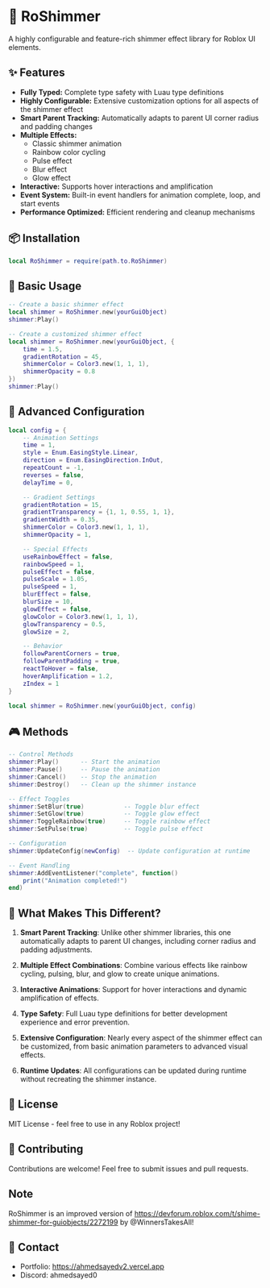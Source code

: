 # 🌟 RoShimmer
A highly configurable and feature-rich shimmer effect library for Roblox UI elements.

## ✨ Features

- **Fully Typed:** Complete type safety with Luau type definitions
- **Highly Configurable:** Extensive customization options for all aspects of the shimmer effect
- **Smart Parent Tracking:** Automatically adapts to parent UI corner radius and padding changes
- **Multiple Effects:**
  - Classic shimmer animation
  - Rainbow color cycling
  - Pulse effect
  - Blur effect
  - Glow effect
- **Interactive:** Supports hover interactions and amplification
- **Event System:** Built-in event handlers for animation complete, loop, and start events
- **Performance Optimized:** Efficient rendering and cleanup mechanisms

## 📦 Installation

```lua
local RoShimmer = require(path.to.RoShimmer)
```

## 🚀 Basic Usage

```lua
-- Create a basic shimmer effect
local shimmer = RoShimmer.new(yourGuiObject)
shimmer:Play()

-- Create a customized shimmer effect
local shimmer = RoShimmer.new(yourGuiObject, {
    time = 1.5,
    gradientRotation = 45,
    shimmerColor = Color3.new(1, 1, 1),
    shimmerOpacity = 0.8
})
shimmer:Play()
```

## 🎨 Advanced Configuration

```lua
local config = {
    -- Animation Settings
    time = 1,
    style = Enum.EasingStyle.Linear,
    direction = Enum.EasingDirection.InOut,
    repeatCount = -1,
    reverses = false,
    delayTime = 0,

    -- Gradient Settings
    gradientRotation = 15,
    gradientTransparency = {1, 1, 0.55, 1, 1},
    gradientWidth = 0.35,
    shimmerColor = Color3.new(1, 1, 1),
    shimmerOpacity = 1,

    -- Special Effects
    useRainbowEffect = false,
    rainbowSpeed = 1,
    pulseEffect = false,
    pulseScale = 1.05,
    pulseSpeed = 1,
    blurEffect = false,
    blurSize = 10,
    glowEffect = false,
    glowColor = Color3.new(1, 1, 1),
    glowTransparency = 0.5,
    glowSize = 2,

    -- Behavior
    followParentCorners = true,
    followParentPadding = true,
    reactToHover = false,
    hoverAmplification = 1.2,
    zIndex = 1
}

local shimmer = RoShimmer.new(yourGuiObject, config)
```

## 🎮 Methods

```lua
-- Control Methods
shimmer:Play()      -- Start the animation
shimmer:Pause()     -- Pause the animation
shimmer:Cancel()    -- Stop the animation
shimmer:Destroy()   -- Clean up the shimmer instance

-- Effect Toggles
shimmer:SetBlur(true)           -- Toggle blur effect
shimmer:SetGlow(true)           -- Toggle glow effect
shimmer:ToggleRainbow(true)     -- Toggle rainbow effect
shimmer:SetPulse(true)          -- Toggle pulse effect

-- Configuration
shimmer:UpdateConfig(newConfig)  -- Update configuration at runtime

-- Event Handling
shimmer:AddEventListener("complete", function()
    print("Animation completed!")
end)
```

## 🌈 What Makes This Different?

1. **Smart Parent Tracking**: Unlike other shimmer libraries, this one automatically adapts to parent UI changes, including corner radius and padding adjustments.

2. **Multiple Effect Combinations**: Combine various effects like rainbow cycling, pulsing, blur, and glow to create unique animations.

3. **Interactive Animations**: Support for hover interactions and dynamic amplification of effects.

4. **Type Safety**: Full Luau type definitions for better development experience and error prevention.

5. **Extensive Configuration**: Nearly every aspect of the shimmer effect can be customized, from basic animation parameters to advanced visual effects.

6. **Runtime Updates**: All configurations can be updated during runtime without recreating the shimmer instance.

## 📝 License

MIT License - feel free to use in any Roblox project!

## 🤝 Contributing

Contributions are welcome! Feel free to submit issues and pull requests.

## Note
RoShimmer is an improved version of https://devforum.roblox.com/t/shime-shimmer-for-guiobjects/2272199 by @WinnersTakesAll!

## 📧 Contact

- Portfolio: https://ahmedsayedv2.vercel.app
- Discord: ahmedsayed0
